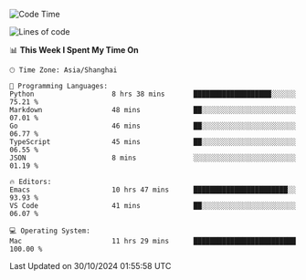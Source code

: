 <!--START_SECTION:waka-->
![Code Time](http://img.shields.io/badge/Code%20Time-2%2C261%20hrs%2034%20mins-blue)

![Lines of code](https://img.shields.io/badge/From%20Hello%20World%20I%27ve%20Written-308.1%20thousand%20lines%20of%20code-blue)

📊 **This Week I Spent My Time On** 

```text
🕑︎ Time Zone: Asia/Shanghai

💬 Programming Languages: 
Python                   8 hrs 38 mins       ███████████████████░░░░░░   75.21 % 
Markdown                 48 mins             ██░░░░░░░░░░░░░░░░░░░░░░░   07.01 % 
Go                       46 mins             ██░░░░░░░░░░░░░░░░░░░░░░░   06.77 % 
TypeScript               45 mins             ██░░░░░░░░░░░░░░░░░░░░░░░   06.55 % 
JSON                     8 mins              ░░░░░░░░░░░░░░░░░░░░░░░░░   01.19 % 

🔥 Editors: 
Emacs                    10 hrs 47 mins      ███████████████████████░░   93.93 % 
VS Code                  41 mins             ██░░░░░░░░░░░░░░░░░░░░░░░   06.07 % 

💻 Operating System: 
Mac                      11 hrs 29 mins      █████████████████████████   100.00 % 
```


 Last Updated on 30/10/2024 01:55:58 UTC
<!--END_SECTION:waka-->
